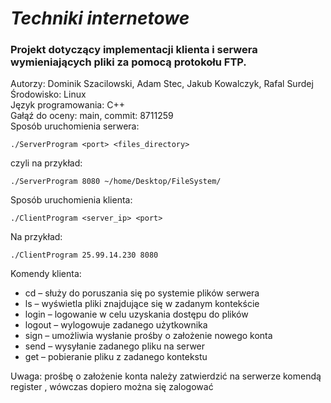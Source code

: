 # _**Techniki internetowe**_ ##  
### Projekt dotyczący implementacji klienta i serwera wymieniających pliki za pomocą protokołu FTP.  
Autorzy:
Dominik Szacilowski,
Adam Stec,
Jakub Kowalczyk,
Rafal Surdej  
Środowisko: Linux  
Język programowania: C++  
Gałąź do oceny: main, commit: 8711259  
Sposób uruchomienia serwera:  
```
./ServerProgram <port> <files_directory>  
```
czyli na przykład:  
```
./ServerProgram 8080 ~/home/Desktop/FileSystem/  
```
Sposób uruchomienia klienta:  
```
./ClientProgram <server_ip> <port>  
```
Na przykład:  
```
./ClientProgram 25.99.14.230 8080  
```
Komendy klienta:  
- cd <folder> – służy do poruszania się po systemie plików serwera  
- ls – wyświetla pliki znajdujące się w zadanym kontekście  
- login <username>  – logowanie w celu uzyskania dostępu do plików  
- logout – wylogowuje zadanego użytkownika  
- sign – umożliwia wysłanie prośby o założenie nowego konta  
- send <filename> – wysyłanie zadanego pliku na serwer  
- get <filename> – pobieranie pliku z zadanego kontekstu  

Uwaga: prośbę o założenie konta należy zatwierdzić na serwerze komendą register <username>, wówczas dopiero można się zalogować

